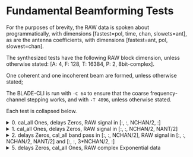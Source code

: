 # Fundamental Beamforming Tests

For the purposes of brevity, the RAW data is spoken about programmatically, with dimensions [fastest=pol, time, chan, slowets=ant], as are the antenna coefficients, with dimensions [fastest=ant, pol, slowest=chan].

The synthesized tests have the following RAW block dimension, unless otherwise stated: [A: 4, F: 128, T: 16384, P: 2, 8bit-complex].

One coherent and one incoherent beam are formed, unless otherwise stated;

The BLADE-CLI is run with `-C 64` to ensure that the coarse frequency-channel stepping works, and with `-T 4096`, unless otherwise stated.

Each test is collapsed below.

<details><summary>0. cal_all Ones, delays Zeros, RAW signal in [:, :, NCHAN/2, :]</summary>


<details><summary>GUPPI RAW Input</summary>

![synthetic_test_0](./plots/synthetic_test_0.png)

</details>

<details><summary>Beamformed Output (No upchannelization)</summary>

![synthetic_test_0_c1_beam0](./plots/synthetic_test_0_c1_beam0.png)
</details>

<details><summary>Beamformed Output (upchannelization rate of 4)</summary>

![synthetic_test_0_c4_beam0](./plots/synthetic_test_0_c4_beam0.png)
![synthetic_test_0_c4_beam0_zoom](./plots/synthetic_test_0_c4_beam0_zoom.png)
</details>


</details>


<details><summary>1. cal_all Ones, delays Zeros, RAW signal in [:, :, NCHAN/2, NANT/2]</summary>


<details><summary>GUPPI RAW Input</summary>

![synthetic_test_1](./plots/synthetic_test_1.png)

</details>

<details><summary>Beamformed Output (No upchannelization)</summary>

![synthetic_test_1_c1_beam0](./plots/synthetic_test_1_c1_beam0.png)
</details>

<details><summary>Beamformed Output (upchannelization rate of 4)</summary>

![synthetic_test_1_c4_beam0](./plots/synthetic_test_1_c4_beam0.png)
</details>


</details>


<details><summary>2. delays Zeros, cal_all band pass in [:, :, NCHAN/2], RAW signal in [:, :, NCHAN/2, NANT/2] and [:, :, 3*NCHAN/2, :]</summary>


<details><summary>GUPPI RAW Input</summary>

![synthetic_test_2](./plots/synthetic_test_2.png)

</details>

<details><summary>Beamformed Output (No upchannelization)</summary>

![synthetic_test_2_c1_beam0](./plots/synthetic_test_2_c1_beam0.png)
</details>

<details><summary>Beamformed Output (upchannelization rate of 4)</summary>

![synthetic_test_2_c4_beam0](./plots/synthetic_test_2_c4_beam0.png)
![synthetic_test_2_c4_beam0_zoom](./plots/synthetic_test_2_c4_beam0_zoom.png)
</details>


</details>


<details><summary>5. delays Zeros, cal_all Ones, RAW complex Exponential data</summary>


<details><summary>GUPPI RAW Input</summary>

![synthetic_test_5](./plots/synthetic_test_5.png)

</details>

<details><summary>Beamformed Output (No upchannelization)</summary>

![synthetic_test_5_c1_beam0](./plots/synthetic_test_5_c1_beam0.png)
</details>

<details><summary>Beamformed Output (upchannelization rate of 4)</summary>

![synthetic_test_5_c4_beam0](./plots/synthetic_test_5_c4_beam0.png)
![synthetic_test_5_c4_beam0_zoom](./plots/synthetic_test_5_c4_beam0_zoom.png)
</details>


</details>
